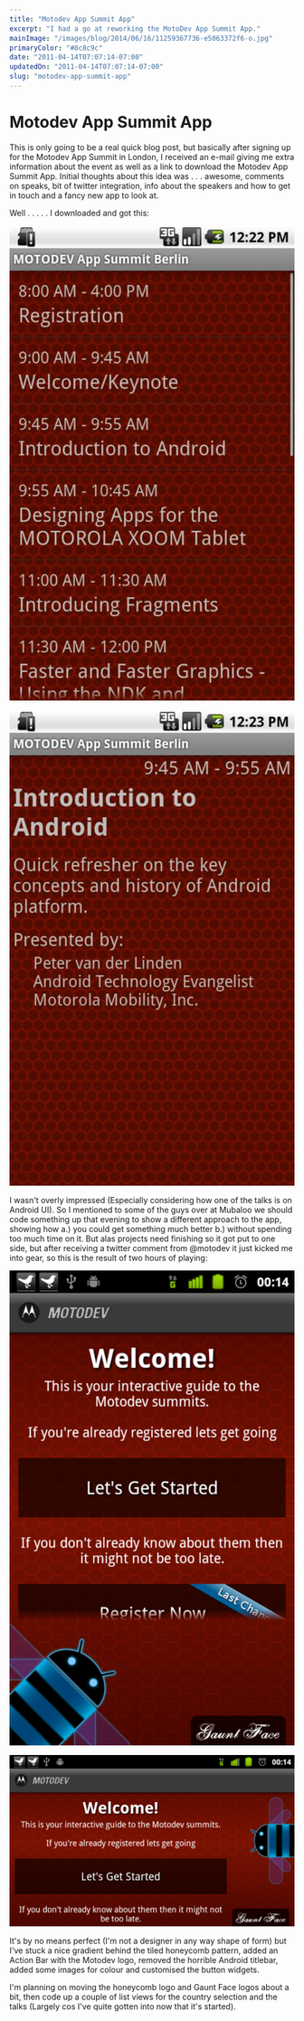 ```yaml
---
title: "Motodev App Summit App"
excerpt: "I had a go at reworking the MotoDev App Summit App."
mainImage: "/images/blog/2014/06/16/11259367736-e5063372f6-o.jpg"
primaryColor: "#8c8c9c"
date: "2011-04-14T07:07:14-07:00"
updatedOn: "2011-04-14T07:07:14-07:00"
slug: "motodev-app-summit-app"
---
```


# Motodev App Summit App 

This is only going to be a real quick blog post, but basically after signing up for the Motodev App Summit in London, I received an e-mail giving me extra information about the event as well as a link to download the Motodev App Summit App. Initial thoughts about this idea was . . . awesome, comments on speaks, bit of twitter integration, info about the speakers and how to get in touch and a fancy new app to look at.

Well . . . . . I downloaded and got this: 

![MotoDev App Sumit List](/images/blog/2011/04/ss-0-320-480-160-0-652b37654ba712cf44fcac42b8a99f6c5210170d.jpg)

![MotoDev App Summit Talk Description](/images/blog/2011/04/ss-1-320-480-160-0-48a7e896fb928026c0684702297cfe68d30eb242.jpg)

I wasn't overly impressed (Especially considering how one of the talks is on Android UI). So I mentioned to some of the guys over at Mubaloo we should code something up that evening to show a different approach to the app, showing how a.) you could get something much better b.) without spending too much time on it. But alas projects need finishing so it got put to one side, but after receiving a twitter comment from @motodev it just kicked me into gear, so this is the result of two hours of playing: 

![MotoDev App Summit - Intro](/images/blog/2011/04/Motodev-One.png)

![MotoDev App Summit - Intro Landscape](/images/blog/2011/04/Motodev-Two.png)

It's by no means perfect (I'm not a designer in any way shape of form) but I've stuck a nice gradient behind the tiled honeycomb pattern, added an Action Bar with the Motodev logo, removed the horrible Android titlebar, added some images for colour and customised the button widgets.

I'm planning on moving the honeycomb logo and Gaunt Face logos about a bit, then code up a couple of list views for the country selection and the talks (Largely cos I've quite gotten into now that it's started).

